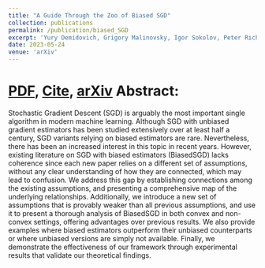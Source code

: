 ```yaml
---
title: "A Guide Through the Zoo of Biased SGD"
collection: publications
permalink: /publication/biased_SGD
excerpt: 'Yury Demidovich, Grigory Malinovsky, Igor Sokolov, Peter Richtárik'
date: 2023-05-24
venue: 'arXiv'
---
```


[PDF](https://arxiv.org/pdf/2305.16296.pdf), [Cite](https://grigory-malinovsky.github.io/files/biasedSGD.txt), [arXiv](https://arxiv.org/abs/2305.16296)
Abstract:
======
Stochastic Gradient Descent (SGD) is arguably the most important single algorithm in modern machine learning. Although SGD with unbiased gradient estimators has been studied extensively over at least half a century, SGD variants relying on biased estimators are rare. Nevertheless, there has been an increased interest in this topic in recent years. However, existing literature on SGD with biased estimators (BiasedSGD) lacks coherence since each new paper relies on a different set of assumptions, without any clear understanding of how they are connected, which may lead to confusion. We address this gap by establishing connections among the existing assumptions, and presenting a comprehensive map of the underlying relationships. Additionally, we introduce a new set of assumptions that is provably weaker than all previous assumptions, and use it to present a thorough analysis of BiasedSGD in both convex and non-convex settings, offering advantages over previous results. We also provide examples where biased estimators outperform their unbiased counterparts or where unbiased versions are simply not available. Finally, we demonstrate the effectiveness of our framework through experimental results that validate our theoretical findings.

